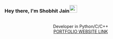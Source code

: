### Hey there, I'm Shobhit Jain<img src="https://media.giphy.com/media/hvRJCLFzcasrR4ia7z/giphy.gif" width="25px">
<br>
<center>
Developer in Python/C/C++
  <br>
<a href="https://www.shobhit.ga">PORTFOLIO WEBSITE LINK</a>
</center>
